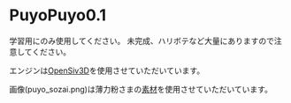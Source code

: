 # PuyoPuyo0.1

学習用にのみ使用してください。
未完成、ハリボテなど大量にありますので注意してください。

エンジンは[OpenSiv3D](https://github.com/Siv3D/OpenSiv3D)を使用させていただいています。

画像(puyo_sozai.png)は薄力粉さまの[素材](https://puyo-camp.jp/posts/157768)を使用させていただいています。
